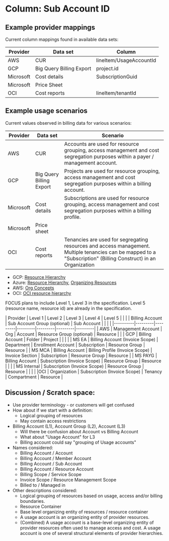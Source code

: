 # Column: Sub Account ID

## Example provider mappings 

Current column mappings found in available data sets:

| Provider  | Data set | Column |
|-----------|----------|--------|
| AWS       | CUR      | lineItem/UsageAccountId |
| GCP       | Big Query Billing Export | project.id |
| Microsoft | Cost details | SubscriptionGuid |
| Microsoft | Price Sheet | |
| OCI       | Cost reports | lineItem/tenantId |

## Example usage scenarios

Current values observed in billing data for various scenarios:

| Provider  | Data set | Scenario |
|-----------|----------|--------|
| AWS       | CUR | Accounts are used for resource grouping, access management and cost segregation purposes within a payer / management account. |
| GCP       | Big Query Billing Export | Projects are used for resource grouping, access management and cost segregation purposes within a billing account. |
| Microsoft | Cost details | Subscriptions are used for resource grouping, access management and cost segregation purposes within a billing profile. |
| Microsoft | Price sheet | |
| OCI       | Cost reports | Tenancies are used for segregating resources and access management. Multiple tenancies can be mapped to a "Subscription" (Billing Construct) in an Organization |

- GCP: [Resource Hierarchy](https://cloud.google.com/resource-manager/docs/cloud-platform-resource-hierarchy#resource-hierarchy-detail)
- Azure: [Resource Hierarchy](https://learn.microsoft.com/en-us/azure/governance/management-groups/overview), [Organizing Resources](https://learn.microsoft.com/en-us/azure/cost-management-billing/manage/view-all-accounts)
- AWS: [Org Concepts](https://docs.aws.amazon.com/organizations/latest/userguide/orgs_getting-started_concepts.html)
- OCI: [OCI resource hierarchy](https://docs.oracle.com/en/cloud/foundation/cloud_architecture/governance/tenancy.html#how-many-tenancies-do-i-need)

FOCUS plans to include Level 1, Level 3 in the specification. Level 5 (resource name, resource id) are already in the specification.

| Provider | Level 1 | Level 2 | Level 3 | Level 4 | Level 5 | |
| | Billing Account | Sub Account Group (optional) | Sub Account | | | |
|----------|---------|---------|---------|---------|---------|---------|
| AWS | Management Account | Org | Account | Resource Group (optional) | Resource | |
| GCP | Billing Account | Folder | Project | | | |
| MS EA | Billing Account (Invoice Scope) | Department | Enrollment Account | Subscription | Resource Group | Resource |
| MS MCA | Billing Account | Billing Profile (Invoice Scope) | Invoice Section | Subscription | Resource Group | Resource |
| MS PAYG | Billing Account | Subscription (Invoice Scope) | Resource Group | Resource | | |
| MS Internal | Subscription (Invoice Scope) | Resource Group | Resource | | | |
|OCI | Organization | Subscription (Invoice Scope) | Tenancy | Compartment | Resource |

## Discussion / Scratch space:

- Use provider terminology - or customers will get confused
- How about if we start with a definition: 
  - Logical grouping of resources
  - May contain access restrictions 
- Billing Account (L1), Account Group (L2), Account (L3)
  - Will there be confusion about Account vs Billing Account
  - What about "Usage Account" for L3
  - Billing account could say "grouping of Usage accounts"
- Names considered:
  - Billing Account / Account
  - Billing Account / Member Account
  - Billing Account / Sub Account
  - Billing Account / Resource Account
  - Billing Scope / Service Scope
  - Invoice Scope / Resource Management Scope
  - Billed to / Managed in
- Other descriptions considered:
  - Logical grouping of resources based on usage, access and/or billing boundaries.
  - Resource Container
  - Base level organizing entity of resources / resource container
  - A usage account is an organizing entity of provider resources.
  - (Combined) A usage account is a base-level organizing entity of provider resources often used to manage access and cost. A usage account is one of several structural elements of provider hierarchies.

